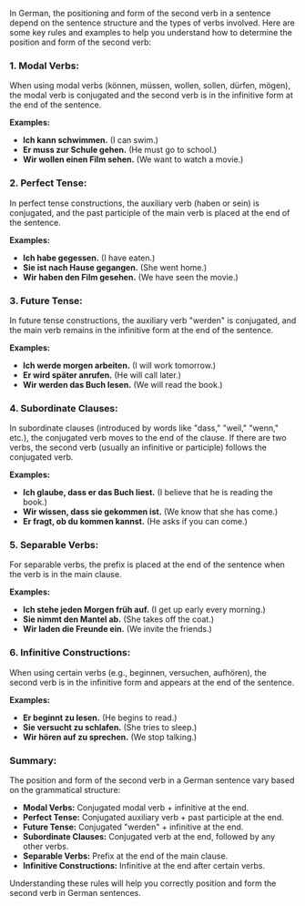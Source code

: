 In German, the positioning and form of the second verb in a sentence depend on the sentence structure and the types of verbs involved. Here are some key rules and examples to help you understand how to determine the position and form of the second verb:

### 1. **Modal Verbs:**
When using modal verbs (können, müssen, wollen, sollen, dürfen, mögen), the modal verb is conjugated and the second verb is in the infinitive form at the end of the sentence.

**Examples:**
- **Ich kann schwimmen.** (I can swim.)
- **Er muss zur Schule gehen.** (He must go to school.)
- **Wir wollen einen Film sehen.** (We want to watch a movie.)

### 2. **Perfect Tense:**
In perfect tense constructions, the auxiliary verb (haben or sein) is conjugated, and the past participle of the main verb is placed at the end of the sentence.

**Examples:**
- **Ich habe gegessen.** (I have eaten.)
- **Sie ist nach Hause gegangen.** (She went home.)
- **Wir haben den Film gesehen.** (We have seen the movie.)

### 3. **Future Tense:**
In future tense constructions, the auxiliary verb "werden" is conjugated, and the main verb remains in the infinitive form at the end of the sentence.

**Examples:**
- **Ich werde morgen arbeiten.** (I will work tomorrow.)
- **Er wird später anrufen.** (He will call later.)
- **Wir werden das Buch lesen.** (We will read the book.)

### 4. **Subordinate Clauses:**
In subordinate clauses (introduced by words like "dass," "weil," "wenn," etc.), the conjugated verb moves to the end of the clause. If there are two verbs, the second verb (usually an infinitive or participle) follows the conjugated verb.

**Examples:**
- **Ich glaube, dass er das Buch liest.** (I believe that he is reading the book.)
- **Wir wissen, dass sie gekommen ist.** (We know that she has come.)
- **Er fragt, ob du kommen kannst.** (He asks if you can come.)

### 5. **Separable Verbs:**
For separable verbs, the prefix is placed at the end of the sentence when the verb is in the main clause.

**Examples:**
- **Ich stehe jeden Morgen früh auf.** (I get up early every morning.)
- **Sie nimmt den Mantel ab.** (She takes off the coat.)
- **Wir laden die Freunde ein.** (We invite the friends.)

### 6. **Infinitive Constructions:**
When using certain verbs (e.g., beginnen, versuchen, aufhören), the second verb is in the infinitive form and appears at the end of the sentence.

**Examples:**
- **Er beginnt zu lesen.** (He begins to read.)
- **Sie versucht zu schlafen.** (She tries to sleep.)
- **Wir hören auf zu sprechen.** (We stop talking.)

### Summary:
The position and form of the second verb in a German sentence vary based on the grammatical structure:
- **Modal Verbs:** Conjugated modal verb + infinitive at the end.
- **Perfect Tense:** Conjugated auxiliary verb + past participle at the end.
- **Future Tense:** Conjugated "werden" + infinitive at the end.
- **Subordinate Clauses:** Conjugated verb at the end, followed by any other verbs.
- **Separable Verbs:** Prefix at the end of the main clause.
- **Infinitive Constructions:** Infinitive at the end after certain verbs.

Understanding these rules will help you correctly position and form the second verb in German sentences.

